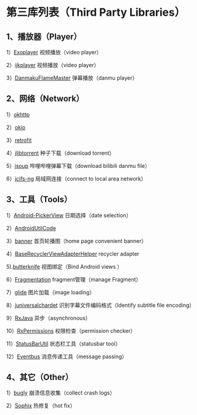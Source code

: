 # 第三库列表（Third Party Libraries） #

## 1、播放器（Player） ##

1）[Exoplayer](https://github.com/google/ExoPlayer)
视频播放（video player）

2）[ijkplayer](https://github.com/bilibili/ijkplayer)
视频播放（video player）

3）[DanmakuFlameMaster](https://github.com/bilibili/DanmakuFlameMaster)
弹幕播放（danmu player）

## 2、网络（Network） ##
1）[okhttp](https://github.com/square/okhttp)

2）[okio](https://github.com/square/okio)

3）[retrofit](https://github.com/square/retrofit)

4）[jlibtorrent](https://github.com/frostwire/frostwire-jlibtorrent)
种子下载（download torrent）

5）[jsoup](https://github.com/jhy/jsoup)
哔哩哔哩弹幕下载（download bilibili danmu file）

6）[jcifs-ng](https://github.com/AgNO3/jcifs-ng)
局域网连接（connect to local area network）

## 3、工具（Tools） ##

1）[Android-PickerView](https://github.com/Contrarywind/Android-PickerView)
日期选择（date selection）

2）[AndroidUtilCode](https://github.com/Blankj/AndroidUtilCode)

3）[banner](https://github.com/youth5201314/banner)
首页轮播图（home page convenient banner）

4）[BaseRecyclerViewAdapterHelper](https://github.com/CymChad/BaseRecyclerViewAdapterHelper)	
recycler adapter

5).[butterknife](https://github.com/JakeWharton/butterknife)
视图绑定（Bind Android views ）

6）[Fragmentation](https://github.com/YoKeyword/Fragmentation)
fragment管理（manage Fragment）

7）[glide](https://github.com/bumptech/glide)
图片加载（image loading）

8）[juniversalchardet](https://github.com/albfernandez/juniversalchardet)
识别字幕文件编码格式（Identify subtitle file encoding）

9）[RxJava](https://github.com/ReactiveX/RxJava)
异步（asynchronous）

10）[RxPermissions](https://github.com/tbruyelle/RxPermissions)
权限检查（permission checker）

11）[StatusBarUtil](https://github.com/laobie/StatusBarUtil)
状态栏工具（statusbar tool）

12）[Eventbus](https://github.com/greenrobot/EventBus)
消息传递工具（message passing）

## 4、其它（Other） ##
1）[bugly](https://bugly.qq.com)
崩溃信息收集（collect crash logs）

2）[Sophix](https://help.aliyun.com/product/51340.html)
热修复（hot fix）
